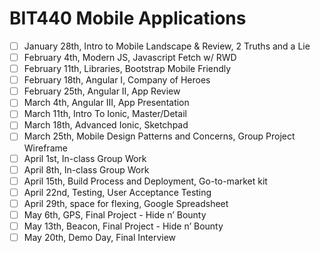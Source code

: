 # BIT440 Mobile Applications

- [ ] January 28th, Intro to Mobile Landscape & Review, 2 Truths and a Lie
- [ ] February 4th, Modern JS, Javascript Fetch w/ RWD
- [ ] February 11th, Libraries, Bootstrap Mobile Friendly
- [ ] February 18th, Angular I, Company of Heroes
- [ ] February 25th, Angular II, App Review
- [ ] March 4th, Angular III, App Presentation
- [ ] March 11th, Intro To Ionic, Master/Detail
- [ ] March 18th, Advanced Ionic, Sketchpad
- [ ] March 25th, Mobile Design Patterns and Concerns, Group Project Wireframe
- [ ] April 1st, In-class Group Work
- [ ] April 8th, In-class Group Work
- [ ] April 15th, Build Process and Deployment, Go-to-market kit
- [ ] April 22nd, Testing, User Acceptance Testing
- [ ] April 29th, space for flexing, Google Spreadsheet
- [ ] May 6th, GPS, Final Project - Hide n’ Bounty
- [ ] May 13th, Beacon, Final Project - Hide n’ Bounty
- [ ] May 20th, Demo Day, Final Interview
